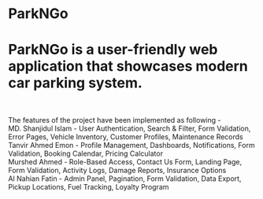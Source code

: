 # ParkNGo
<h1>ParkNGo is a user-friendly web application that showcases modern car parking system.</h1> <br>
<p>
The features of the project have been implemented as following - <br> 
MD. Shanjidul Islam - User Authentication, Search & Filter, Form Validation, Error Pages, Vehicle Inventory, Customer Profiles, Maintenance Records <br>
Tanvir Ahmed Emon - Profile Management, Dashboards, Notifications, Form Validation, Booking Calendar, Pricing Calculator <br>
Murshed Ahmed - Role-Based Access, Contact Us Form, Landing Page, Form Validation, Activity Logs, Damage Reports, Insurance Options <br>
Al Nahian Fatin - Admin Panel, Pagination, Form Validation, Data Export, Pickup Locations, Fuel Tracking, Loyalty Program
</p>

